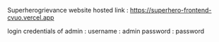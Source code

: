 Superherogrievance website hosted link : https://superhero-frontend-cvuo.vercel.app


login credentials of admin :
username : admin
password : password

